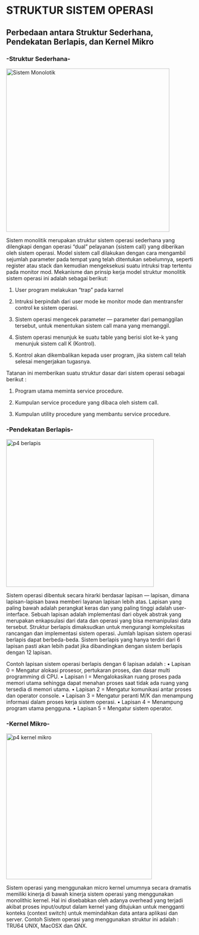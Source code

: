 # STRUKTUR SISTEM OPERASI

## Perbedaan antara Struktur Sederhana, Pendekatan Berlapis, dan Kernel Mikro


### -Struktur Sederhana-

<img width="438" alt="Sistem Monolotik" src="https://user-images.githubusercontent.com/74997946/192281750-6bb6a644-0f77-44ac-bf9b-caf0a6978b84.png">


Sistem monolitik merupakan struktur sistem operasi sederhana yang dilengkapi dengan operasi “dual” pelayanan {sistem call} yang diberikan oleh sistem operasi. Model sistem call dilakukan dengan cara mengambil sejumlah parameter pada tempat yang telah ditentukan sebelumnya, seperti register atau stack dan kemudian mengeksekusi suatu intruksi trap tertentu pada monitor mod.
Mekanisme dan prinsip kerja model struktur monolitik sistem operasi ini adalah sebagai berikut:

1. User program melakukan “trap” pada karnel

2. Intruksi berpindah dari user mode ke monitor mode dan mentransfer control ke sistem operasi.

3. Sistem operasi mengecek parameter — parameter dari pemanggilan tersebut, untuk menentukan sistem call mana yang memanggil.

4. Sistem operasi menunjuk ke suatu table yang berisi slot ke-k yang menunjuk sistem call K (Kontrol).

5. Kontrol akan dikembalikan kepada user program, jika sistem call telah selesai mengerjakan tugasnya.

Tatanan ini memberikan suatu struktur dasar dari sistem operasi sebagai berikut :

1. Program utama meminta service procedure.

2. Kumpulan service procedure yang dibaca oleh sistem call.

3. Kumpulan utility procedure yang membantu service procedure.


### -Pendekatan Berlapis-

<img width="396" alt="p4 berlapis" src="https://user-images.githubusercontent.com/74997946/192282337-50789058-1e34-4c0d-ad8f-43201adbe3aa.png">

Sistem operasi dibentuk secara hirarki berdasar lapisan — lapisan, dimana lapisan-lapisan bawa memberi layanan lapisan lebih atas. Lapisan yang paling bawah adalah perangkat keras dan yang paling tinggi adalah user- interface. Sebuah lapisan adalah implementasi dari obyek abstrak yang merupakan enkapsulasi dari data dan operasi yang bisa memanipulasi data tersebut. Struktur berlapis dimaksudkan untuk mengurangi kompleksitas rancangan dan implementasi sistem operasi.
Jumlah lapisan sistem operasi berlapis dapat berbeda-beda. Sistem berlapis yang hanya terdiri dari 6 lapisan pasti akan lebih padat jika dibandingkan dengan sistem berlapis dengan 12 lapisan.

Contoh lapisan sistem operasi berlapis dengan 6 lapisan adalah :
•	Lapisan 0 = Mengatur alokasi prosesor, pertukaran proses, dan dasar multi programming di CPU.
•	Lapisan I = Mengalokasikan ruang proses pada memori utama sehingga dapat menahan proses saat tidak ada ruang yang tersedia di memori utama.
•	Lapisan 2 = Mengatur komunikasi antar proses dan operator console.
•	Lapisan 3 = Mengatur peranti M/K dan menampung informasi dalam proses kerja sistem operasi.
•	Lapisan 4 = Menampung program utama pengguna.
•	Lapisan 5 = Mengatur sistem operator.


### -Kernel Mikro-

<img width="391" alt="p4 kernel mikro" src="https://user-images.githubusercontent.com/74997946/192283114-3098e483-20f7-4234-b3d1-cc2263274c2f.png">


Sistem operasi yang menggunakan micro kernel umumnya secara dramatis memiliki kinerja di bawah kinerja sistem operasi yang menggunakan monolithic kernel. Hal ini disebabkan oleh adanya overhead yang terjadi akibat proses input/output dalam kernel yang ditujukan untuk mengganti konteks (context switch) untuk memindahkan data antara aplikasi dan server.
Contoh Sistem operasi yang menggunakan struktur ini adalah : TRU64 UNIX, MacOSX dan QNX.


